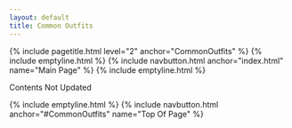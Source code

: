 ```yaml
---
layout: default
title: Common Outfits
---
```

{% include pagetitle.html level="2" anchor="CommonOutfits" %}
{% include emptyline.html %}
{% include navbutton.html anchor="index.html" name="Main Page" %}
{% include emptyline.html %}

Contents Not Updated

{% include emptyline.html %}
{% include navbutton.html anchor="#CommonOutfits" name="Top Of Page" %}
